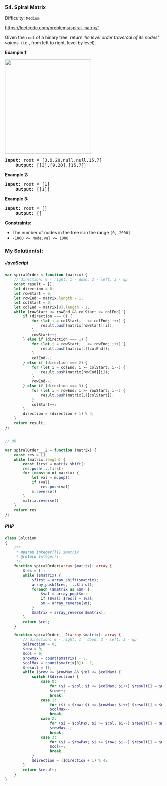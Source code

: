 ### 54. Spiral Matrix

Difficulty: `Medium`

https://leetcode.com/problems/spiral-matrix/`

<p>Given the <code>root</code> of a binary tree, return <em>the level order traversal of its nodes' values</em>. (i.e., from left to right, level by level).</p>
<p><strong class="example">Example 1:</strong></p>
<img alt="" src="https://assets.leetcode.com/uploads/2021/02/19/tree1.jpg" style="width: 277px; height: 302px;">
<pre><strong>Input:</strong> root = [3,9,20,null,null,15,7]
    <strong>Output:</strong> [[3],[9,20],[15,7]]
</pre>
<p><strong class="example">Example 2:</strong></p>
<pre><strong>Input:</strong> root = [1]
    <strong>Output:</strong> [[1]]
</pre>
<p><strong class="example">Example 3:</strong></p>
<pre><strong>Input:</strong> root = []
    <strong>Output:</strong> []
</pre>
<p><strong>Constraints:</strong></p>
<ul>
	<li>The number of nodes in the tree is in the range <code>[0, 2000]</code>.</li>
	<li><code>-1000 &lt;= Node.val &lt;= 1000</code></li>
</ul>

### My Solution(s):

##### JavaScript

```js
var spiralOrder = function (matrix) {
    // direction: 0 - right, 1 - down, 2 - left, 3 - up
    const result = [];
    let direction = 0;
    let rowStart = 0;
    let rowEnd = matrix.length - 1;
    let colStart = 0;
    let colEnd = matrix[0].length - 1;
    while (rowStart <= rowEnd && colStart <= colEnd) {
        if (direction === 0) {
            for (let i = colStart; i <= colEnd; i++) {
                result.push(matrix[rowStart][i]);
            }
            rowStart++;
        } else if (direction === 1) {
            for (let i = rowStart; i <= rowEnd; i++) {
                result.push(matrix[i][colEnd]);
            }
            colEnd--;
        } else if (direction === 2) {
            for (let i = colEnd; i >= colStart; i--) {
                result.push(matrix[rowEnd][i]);
            }
            rowEnd--;
        } else if (direction === 3) {
            for (let i = rowEnd; i >= rowStart; i--) {
                result.push(matrix[i][colStart]);
            }
            colStart++;
        }
        direction = (direction + 1) % 4;
    }
    return result;
};


// OR

var spiralOrder___2 = function (matrix) {
    const res = []
    while (matrix.length) {
        const first = matrix.shift()
        res.push(...first)
        for (const m of matrix) {
            let val = m.pop()
            if (val)
                res.push(val)
            m.reverse()
        }
        matrix.reverse()
    }
    return res
};
```

##### PHP

```php
class Solution
{
    /**
     * @param Integer[][] $matrix
     * @return Integer[]
     */
    function spiralOrder(array $matrix): array {
        $res = [];
        while ($matrix) {
            $first = array_shift($matrix);
            array_push($res, ...$first);
            foreach ($matrix as &$m) {
                $val = array_pop($m);
                if ($val) $res[] = $val;
                $m = array_reverse($m);
            }
            $matrix = array_reverse($matrix);
        }
        return $res;
    }

    function spiralOrder___2(array $matrix): array {
        // direction: 0 - right, 1 - down, 2 - left, 3 - up
        $direction = 0;
        $row = 0;
        $col = 0;
        $rowMax = count($matrix) - 1;
        $colMax = count($matrix[0]) - 1;
        $result = [];
        while ($row <= $rowMax && $col <= $colMax) {
            switch ($direction) {
                case 0:
                    for ($i = $col; $i <= $colMax; $i++) $result[] = $matrix[$row][$i];
                    $row++;
                    break;
                case 1:
                    for ($i = $row; $i <= $rowMax; $i++) $result[] = $matrix[$i][$colMax];
                    $colMax--;
                    break;
                case 2:
                    for ($i = $colMax; $i >= $col; $i--) $result[] = $matrix[$rowMax][$i];
                    $rowMax--;
                    break;
                case 3:
                    for ($i = $rowMax; $i >= $row; $i--) $result[] = $matrix[$i][$col];
                    $col++;
                    break;
            }
            $direction = ($direction + 1) % 4;
        }
        return $result;
    }
}
```

